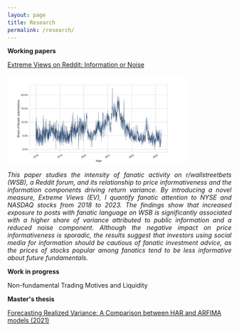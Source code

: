 ```yaml
---
layout: page
title: Research
permalink: /research/
---
```

**Working papers**

[Extreme Views on Reddit: Information or Noise](https://papers.ssrn.com/sol3/papers.cfm?abstract_id=4762725)

[<img src="https://github.com/ajda-marjanovic/ajda-marjanovic.github.io/blob/master/images/fanaticshare.png?raw=true" width="400">](https://papers.ssrn.com/sol3/papers.cfm?abstract_id=4762725)

<div style="text-align: justify;">
  <em>
    This paper studies the intensity of fanatic activity on r/wallstreetbets (WSB), a Reddit forum, and its relationship to price informativeness and the information components driving return variance. By introducing a novel measure, Extreme Views (EV), I quantify fanatic attention to NYSE and NASDAQ stocks from 2018 to 2023. The findings show that increased exposure to posts with fanatic language on WSB is significantly associated with a higher share of variance attributed to public information and a reduced noise component. Although the negative impact on price informativeness is sporadic, the results suggest that investors using social media for information should be cautious of fanatic investment advice, as the prices of stocks popular among fanatics tend to be less informative about future fundamentals.
    </em>
</div>

**Work in progress**

Non-fundamental Trading Motives and Liquidity

**Master's thesis**

[Forecasting Realized Variance: A Comparison between HAR and ARFIMA models (2021)](http://www.cek.ef.uni-lj.si/magister/marjanovic4166-B.pdf)
